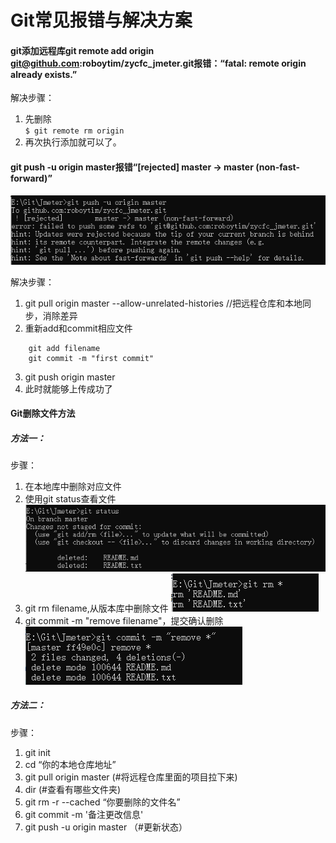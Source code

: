 # Git常见报错与解决方案

#### git添加远程库git remote add origin git@github.com:roboytim/zycfc_jmeter.git报错：“fatal: remote origin already exists.”

解决步骤：

1. 先删除	
  `$ git remote rm origin`
2. 再次执行添加就可以了。

#### git push -u origin master报错“[rejected] master -> master (non-fast-forward)”

![](./images/error01.png)

解决步骤：

1. git pull origin master --allow-unrelated-histories //把远程仓库和本地同步，消除差异
2. 重新add和commit相应文件
```
	git add filename
	git commit -m "first commit"
```
3. git push origin master
4. 此时就能够上传成功了

#### Git删除文件方法

##### 方法一：

步骤：
1. 在本地库中删除对应文件
2. 使用git status查看文件
![](./images/error02.png)
3. git rm filename,从版本库中删除文件
![](./images/error03.png)
4. git commit -m "remove filename"，提交确认删除
![](./images/error04.png)

##### 方法二：

步骤：
1. git init
2. cd “你的本地仓库地址”
3. git pull origin master	(#将远程仓库里面的项目拉下来)
4. dir	(#查看有哪些文件夹)
5. git rm -r --cached	“你要删除的文件名”
6. git commit -m 	'备注更改信息'
7. git push -u origin master 	（#更新状态）